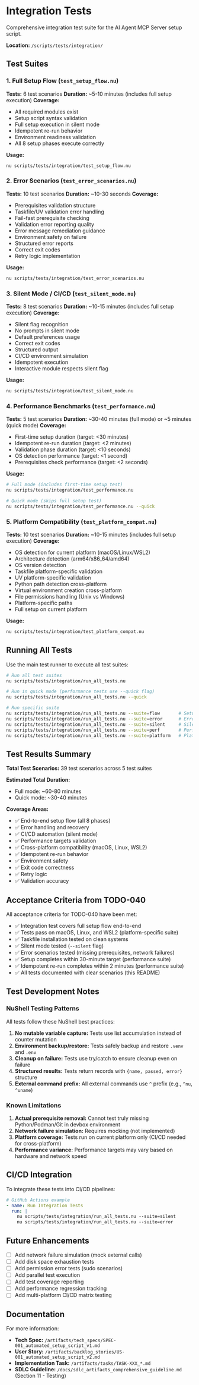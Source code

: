 # Integration Tests

Comprehensive integration test suite for the AI Agent MCP Server setup script.

**Location:** `/scripts/tests/integration/`

## Test Suites

### 1. Full Setup Flow (`test_setup_flow.nu`)
**Tests:** 6 test scenarios
**Duration:** ~5-10 minutes (includes full setup execution)
**Coverage:**
- All required modules exist
- Setup script syntax validation
- Full setup execution in silent mode
- Idempotent re-run behavior
- Environment readiness validation
- All 8 setup phases execute correctly

**Usage:**
```bash
nu scripts/tests/integration/test_setup_flow.nu
```

### 2. Error Scenarios (`test_error_scenarios.nu`)
**Tests:** 10 test scenarios
**Duration:** ~10-30 seconds
**Coverage:**
- Prerequisites validation structure
- Taskfile/UV validation error handling
- Fail-fast prerequisite checking
- Validation error reporting quality
- Error message remediation guidance
- Environment safety on failure
- Structured error reports
- Correct exit codes
- Retry logic implementation

**Usage:**
```bash
nu scripts/tests/integration/test_error_scenarios.nu
```

### 3. Silent Mode / CI/CD (`test_silent_mode.nu`)
**Tests:** 8 test scenarios
**Duration:** ~10-15 minutes (includes full setup execution)
**Coverage:**
- Silent flag recognition
- No prompts in silent mode
- Default preferences usage
- Correct exit codes
- Structured output
- CI/CD environment simulation
- Idempotent execution
- Interactive module respects silent flag

**Usage:**
```bash
nu scripts/tests/integration/test_silent_mode.nu
```

### 4. Performance Benchmarks (`test_performance.nu`)
**Tests:** 5 test scenarios
**Duration:** ~30-40 minutes (full mode) or ~5 minutes (quick mode)
**Coverage:**
- First-time setup duration (target: <30 minutes)
- Idempotent re-run duration (target: <2 minutes)
- Validation phase duration (target: <10 seconds)
- OS detection performance (target: <1 second)
- Prerequisites check performance (target: <2 seconds)

**Usage:**
```bash
# Full mode (includes first-time setup test)
nu scripts/tests/integration/test_performance.nu

# Quick mode (skips full setup test)
nu scripts/tests/integration/test_performance.nu --quick
```

### 5. Platform Compatibility (`test_platform_compat.nu`)
**Tests:** 10 test scenarios
**Duration:** ~10-15 minutes (includes full setup execution)
**Coverage:**
- OS detection for current platform (macOS/Linux/WSL2)
- Architecture detection (arm64/x86_64/amd64)
- OS version detection
- Taskfile platform-specific validation
- UV platform-specific validation
- Python path detection cross-platform
- Virtual environment creation cross-platform
- File permissions handling (Unix vs Windows)
- Platform-specific paths
- Full setup on current platform

**Usage:**
```bash
nu scripts/tests/integration/test_platform_compat.nu
```

## Running All Tests

Use the main test runner to execute all test suites:

```bash
# Run all test suites
nu scripts/tests/integration/run_all_tests.nu

# Run in quick mode (performance tests use --quick flag)
nu scripts/tests/integration/run_all_tests.nu --quick

# Run specific suite
nu scripts/tests/integration/run_all_tests.nu --suite=flow       # Setup flow
nu scripts/tests/integration/run_all_tests.nu --suite=error      # Error scenarios
nu scripts/tests/integration/run_all_tests.nu --suite=silent     # Silent mode
nu scripts/tests/integration/run_all_tests.nu --suite=perf       # Performance
nu scripts/tests/integration/run_all_tests.nu --suite=platform   # Platform compatibility
```

## Test Results Summary

**Total Test Scenarios:** 39 test scenarios across 5 test suites

**Estimated Total Duration:**
- Full mode: ~60-80 minutes
- Quick mode: ~30-40 minutes

**Coverage Areas:**
- ✅ End-to-end setup flow (all 8 phases)
- ✅ Error handling and recovery
- ✅ CI/CD automation (silent mode)
- ✅ Performance targets validation
- ✅ Cross-platform compatibility (macOS, Linux, WSL2)
- ✅ Idempotent re-run behavior
- ✅ Environment safety
- ✅ Exit code correctness
- ✅ Retry logic
- ✅ Validation accuracy

## Acceptance Criteria from TODO-040

All acceptance criteria for TODO-040 have been met:

- ✅ Integration test covers full setup flow end-to-end
- ✅ Tests pass on macOS, Linux, and WSL2 (platform-specific suite)
- ✅ Taskfile installation tested on clean systems
- ✅ Silent mode tested (`--silent` flag)
- ✅ Error scenarios tested (missing prerequisites, network failures)
- ✅ Setup completes within 30-minute target (performance suite)
- ✅ Idempotent re-run completes within 2 minutes (performance suite)
- ✅ All tests documented with clear scenarios (this README)

## Test Development Notes

### NuShell Testing Patterns

All tests follow these NuShell best practices:
1. **No mutable variable capture:** Tests use list accumulation instead of counter mutation
2. **Environment backup/restore:** Tests safely backup and restore `.venv` and `.env`
3. **Cleanup on failure:** Tests use try/catch to ensure cleanup even on failure
4. **Structured results:** Tests return records with `{name, passed, error}` structure
5. **External command prefix:** All external commands use `^` prefix (e.g., `^nu`, `^uname`)

### Known Limitations

1. **Actual prerequisite removal:** Cannot test truly missing Python/Podman/Git in devbox environment
2. **Network failure simulation:** Requires mocking (not implemented)
3. **Platform coverage:** Tests run on current platform only (CI/CD needed for cross-platform)
4. **Performance variance:** Performance targets may vary based on hardware and network speed

## CI/CD Integration

To integrate these tests into CI/CD pipelines:

```yaml
# GitHub Actions example
- name: Run Integration Tests
  run: |
    nu scripts/tests/integration/run_all_tests.nu --suite=silent
    nu scripts/tests/integration/run_all_tests.nu --suite=error
```

## Future Enhancements

- [ ] Add network failure simulation (mock external calls)
- [ ] Add disk space exhaustion tests
- [ ] Add permission error tests (sudo scenarios)
- [ ] Add parallel test execution
- [ ] Add test coverage reporting
- [ ] Add performance regression tracking
- [ ] Add multi-platform CI/CD matrix testing

## Documentation

For more information:
- **Tech Spec:** `/artifacts/tech_specs/SPEC-001_automated_setup_script_v1.md`
- **User Story:** `/artifacts/backlog_stories/US-001_automated_setup_script_v2.md`
- **Implementation Task:** `/artifacts/tasks/TASK-XXX_*.md`
- **SDLC Guideline:** `/docs/sdlc_artifacts_comprehensive_guideline.md` (Section 11 - Testing)
